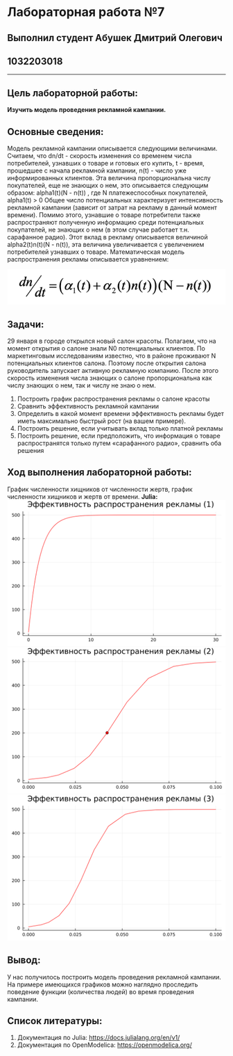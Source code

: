 # Лабораторная работа №7
## Выполнил студент Абушек Дмитрий Олегович 
## 1032203018 
---

## Цель лабораторной работы: 
**Изучить модель проведения рекламной кампании.**

## Основные сведения:
Модель рекламной кампании описывается следующими величинами.
Считаем, что dn/dt - скорость изменения со временем числа потребителей,
узнавших о товаре и готовых его купить, t - время, прошедшее с начала рекламной кампании, n(t) - число уже информированных клиентов. Эта величина
пропорциональна числу покупателей, еще не знающих о нем, это описывается
следующим образом: alpha1(t)(N - n(t)) , где N
платежеспособных покупателей, alpha1(t) > 0
Общее число потенциальных характеризует интенсивность
рекламной кампании (зависит от затрат на рекламу в данный момент времени).
Помимо этого, узнавшие о товаре потребители также распространяют полученную информацию среди потенциальных покупателей, не знающих о нем (в этом случае работает т.н. сарафанное радио). Этот вклад в рекламу описывается величиной alpha2(t)n(t)(N - n(t)), эта величина увеличивается с увеличением потребителей узнавших о товаре. Математическая модель распространения рекламы описывается уравнением:

![Рис.1](https://github.com/dmitryabushek/MathModeling-/blob/main/Лабораторная%20работа%20№7/lab71pic.png)



## Задачи:
29 января в городе открылся новый салон красоты. Полагаем, что на момент
открытия о салоне знали N0 потенциальных клиентов. По маркетинговым
исследованиям известно, что в районе проживают N потенциальных клиентов салона. Поэтому после открытия салона руководитель запускает активную рекламную компанию. После этого скорость изменения числа знающих о салоне пропорциональна как числу знающих о нем, так и числу не знаю о нем.
1. Построить график распространения рекламы о салоне красоты
2. Сравнить эффективность рекламной кампании
3. Определить в какой момент времени эффективность рекламы будет иметь максимально быстрый рост (на вашем примере).
4. Построить решение, если учитывать вклад только платной рекламы
5. Построить решение, если предположить, что информация о товаре
распространятся только путем «сарафанного радио», сравнить оба решения


## Ход выполнения лабораторной работы: 
График численности хищников от численности жертв, график численности хищников и жертв от времени.
**Julia:**
![Рис.3](https://github.com/dmitryabushek/MathModeling-/blob/main/Лабораторная%20работа%20№7/lab07_1.png)
![Рис.4](https://github.com/dmitryabushek/MathModeling-/blob/main/Лабораторная%20работа%20№7/lab07_2.png)
![Рис.5](https://github.com/dmitryabushek/MathModeling-/blob/main/Лабораторная%20работа%20№7/lab07_3.png)

## Вывод:
У нас получилось построить модель проведения рекламной кампании. На примере имеющихся графиков можно наглядно проследить поведение функции (количества людей) во время проведения кампании. 

## Список литературы:
1. Документация по Julia: https://docs.julialang.org/en/v1/
2. Документация по OpenModelica: https://openmodelica.org/